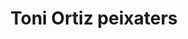 ---
title: "Toni Ortiz peixaters"
url: /santa-coloma-de-gramenet/toni-ortiz-peixaters/
shop: marisco
---